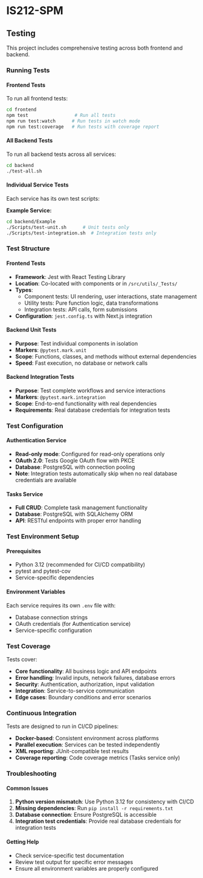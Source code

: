 # IS212-SPM

## Testing

This project includes comprehensive testing across both frontend and backend.

### Running Tests

#### Frontend Tests
To run all frontend tests:
```bash
cd frontend
npm test                 # Run all tests
npm run test:watch      # Run tests in watch mode
npm run test:coverage   # Run tests with coverage report
```

#### All Backend Tests
To run all backend tests across all services:
```bash
cd backend
./test-all.sh
```

#### Individual Service Tests
Each service has its own test scripts:

**Example Service:**
```bash
cd backend/Example
./Scripts/test-unit.sh      # Unit tests only
./Scripts/test-integration.sh  # Integration tests only
```

### Test Structure

#### Frontend Tests
- **Framework**: Jest with React Testing Library
- **Location**: Co-located with components or in `/src/utils/_Tests/`
- **Types**:
  - Component tests: UI rendering, user interactions, state management
  - Utility tests: Pure function logic, data transformations
  - Integration tests: API calls, form submissions
- **Configuration**: `jest.config.ts` with Next.js integration

#### Backend Unit Tests
- **Purpose**: Test individual components in isolation
- **Markers**: `@pytest.mark.unit`
- **Scope**: Functions, classes, and methods without external dependencies
- **Speed**: Fast execution, no database or network calls

#### Backend Integration Tests
- **Purpose**: Test complete workflows and service interactions
- **Markers**: `@pytest.mark.integration`
- **Scope**: End-to-end functionality with real dependencies
- **Requirements**: Real database credentials for integration tests

### Test Configuration

#### Authentication Service
- **Read-only mode**: Configured for read-only operations only
- **OAuth 2.0**: Tests Google OAuth flow with PKCE
- **Database**: PostgreSQL with connection pooling
- **Note**: Integration tests automatically skip when no real database credentials are available

#### Tasks Service
- **Full CRUD**: Complete task management functionality
- **Database**: PostgreSQL with SQLAlchemy ORM
- **API**: RESTful endpoints with proper error handling

### Test Environment Setup

#### Prerequisites
- Python 3.12 (recommended for CI/CD compatibility)
- pytest and pytest-cov
- Service-specific dependencies

#### Environment Variables
Each service requires its own `.env` file with:
- Database connection strings
- OAuth credentials (for Authentication service)
- Service-specific configuration

### Test Coverage

Tests cover:
- **Core functionality**: All business logic and API endpoints
- **Error handling**: Invalid inputs, network failures, database errors
- **Security**: Authentication, authorization, input validation
- **Integration**: Service-to-service communication
- **Edge cases**: Boundary conditions and error scenarios

### Continuous Integration

Tests are designed to run in CI/CD pipelines:
- **Docker-based**: Consistent environment across platforms
- **Parallel execution**: Services can be tested independently
- **XML reporting**: JUnit-compatible test results
- **Coverage reporting**: Code coverage metrics (Tasks service only)

### Troubleshooting

#### Common Issues
1. **Python version mismatch**: Use Python 3.12 for consistency with CI/CD
2. **Missing dependencies**: Run `pip install -r requirements.txt`
3. **Database connection**: Ensure PostgreSQL is accessible
4. **Integration test credentials**: Provide real database credentials for integration tests

#### Getting Help
- Check service-specific test documentation
- Review test output for specific error messages
- Ensure all environment variables are properly configured